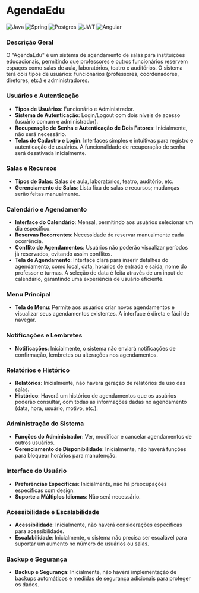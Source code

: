 # AgendaEdu

![Java](https://img.shields.io/badge/java-%23ED8B00.svg?style=for-the-badge&logo=openjdk&logoColor=white)
![Spring](https://img.shields.io/badge/spring-%236DB33F.svg?style=for-the-badge&logo=spring&logoColor=white)
![Postgres](https://img.shields.io/badge/postgres-%23316192.svg?style=for-the-badge&logo=postgresql&logoColor=white)
![JWT](https://img.shields.io/badge/JWT-black?style=for-the-badge&logo=JSON%20web%20tokens)
![Angular](https://img.shields.io/badge/-Angular-DD0031?style=for-the-badge&logo=angular&logoColor=white)

### Descrição Geral

O "AgendaEdu" é um sistema de agendamento de salas para instituições educacionais, permitindo que professores e outros funcionários reservem espaços como salas de aula, laboratórios, teatro e auditórios. O sistema terá dois tipos de usuários: funcionários (professores, coordenadores, diretores, etc.) e administradores.

### Usuários e Autenticação

- **Tipos de Usuários**: Funcionário e Administrador.
- **Sistema de Autenticação**: Login/Logout com dois níveis de acesso (usuário comum e administrador).
- **Recuperação de Senha e Autenticação de Dois Fatores**: Inicialmente, não será necessário.
- **Telas de Cadastro e Login**: Interfaces simples e intuitivas para registro e autenticação de usuários. A funcionalidade de recuperação de senha será desativada inicialmente.

### Salas e Recursos

- **Tipos de Salas**: Salas de aula, laboratórios, teatro, auditório, etc.
- **Gerenciamento de Salas**: Lista fixa de salas e recursos; mudanças serão feitas manualmente.

### Calendário e Agendamento

- **Interface do Calendário**: Mensal, permitindo aos usuários selecionar um dia específico.
- **Reservas Recorrentes**: Necessidade de reservar manualmente cada ocorrência.
- **Conflito de Agendamentos**: Usuários não poderão visualizar períodos já reservados, evitando assim conflitos.
- **Tela de Agendamento**: Interface clara para inserir detalhes do agendamento, como local, data, horários de entrada e saída, nome do professor e turmas. A seleção de data é feita através de um input de calendário, garantindo uma experiência de usuário eficiente.

### Menu Principal

- **Tela de Menu**: Permite aos usuários criar novos agendamentos e visualizar seus agendamentos existentes. A interface é direta e fácil de navegar.

### Notificações e Lembretes

- **Notificações**: Inicialmente, o sistema não enviará notificações de confirmação, lembretes ou alterações nos agendamentos.

### Relatórios e Histórico

- **Relatórios**: Inicialmente, não haverá geração de relatórios de uso das salas.
- **Histórico**: Haverá um histórico de agendamentos que os usuários poderão consultar, com todas as informações dadas no agendamento (data, hora, usuário, motivo, etc.).

### Administração do Sistema

- **Funções do Administrador**: Ver, modificar e cancelar agendamentos de outros usuários.
- **Gerenciamento de Disponibilidade**: Inicialmente, não haverá funções para bloquear horários para manutenção.

### Interface do Usuário

- **Preferências Específicas**: Inicialmente, não há preocupações específicas com design.
- **Suporte a Múltiplos Idiomas**: Não será necessário.

### Acessibilidade e Escalabilidade

- **Acessibilidade**: Inicialmente, não haverá considerações específicas para acessibilidade.
- **Escalabilidade**: Inicialmente, o sistema não precisa ser escalável para suportar um aumento no número de usuários ou salas.

### Backup e Segurança

- **Backup e Segurança**: Inicialmente, não haverá implementação de backups automáticos e medidas de segurança adicionais para proteger os dados.
